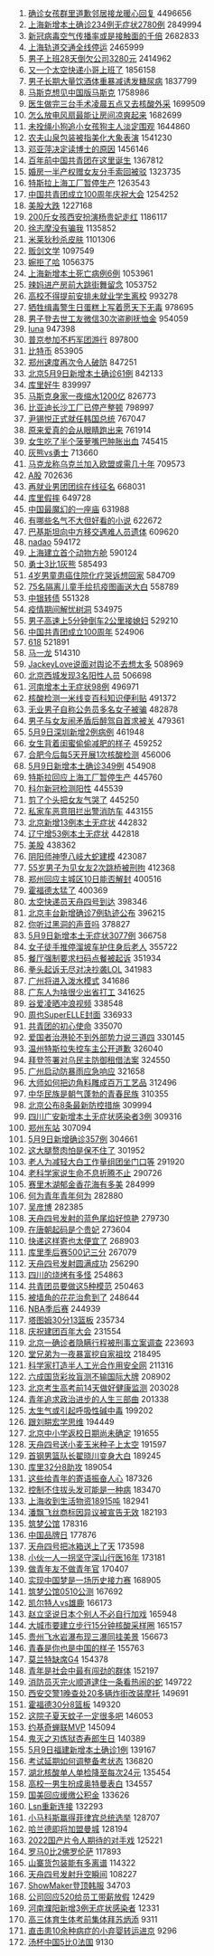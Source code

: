 1. [确诊女孩群里道歉邻居接龙暖心回复](https://s.weibo.com//weibo?q=%23%E7%A1%AE%E8%AF%8A%E5%A5%B3%E5%AD%A9%E7%BE%A4%E9%87%8C%E9%81%93%E6%AD%89%E9%82%BB%E5%B1%85%E6%8E%A5%E9%BE%99%E6%9A%96%E5%BF%83%E5%9B%9E%E5%A4%8D%23&Refer=top) 4496656
2. [上海新增本土确诊234例无症状2780例](https://s.weibo.com//weibo?q=%23%E4%B8%8A%E6%B5%B7%E6%96%B0%E5%A2%9E%E6%9C%AC%E5%9C%9F%E7%A1%AE%E8%AF%8A234%E4%BE%8B%E6%97%A0%E7%97%87%E7%8A%B62780%E4%BE%8B%23&Refer=top) 2849994
3. [新冠病毒空气传播率或是接触面的千倍](https://s.weibo.com//weibo?q=%23%E6%96%B0%E5%86%A0%E7%97%85%E6%AF%92%E7%A9%BA%E6%B0%94%E4%BC%A0%E6%92%AD%E7%8E%87%E6%88%96%E6%98%AF%E6%8E%A5%E8%A7%A6%E9%9D%A2%E7%9A%84%E5%8D%83%E5%80%8D%23&Refer=top) 2682833
4. [上海轨道交通全线停运](https://s.weibo.com//weibo?q=%23%E4%B8%8A%E6%B5%B7%E8%BD%A8%E9%81%93%E4%BA%A4%E9%80%9A%E5%85%A8%E7%BA%BF%E5%81%9C%E8%BF%90%23&Refer=top) 2465999
5. [男子上班28天倒欠公司3280元](https://s.weibo.com//weibo?q=%23%E7%94%B7%E5%AD%90%E4%B8%8A%E7%8F%AD28%E5%A4%A9%E5%80%92%E6%AC%A0%E5%85%AC%E5%8F%B83280%E5%85%83%23&Refer=top) 2414962
6. [又一个太空快递小哥上班了](https://s.weibo.com//weibo?q=%23%E5%8F%88%E4%B8%80%E4%B8%AA%E5%A4%AA%E7%A9%BA%E5%BF%AB%E9%80%92%E5%B0%8F%E5%93%A5%E4%B8%8A%E7%8F%AD%E4%BA%86%23&Refer=top) 1856158
7. [男子长期大量饮酒体重暴减诱发糖尿病](https://s.weibo.com//weibo?q=%23%E7%94%B7%E5%AD%90%E9%95%BF%E6%9C%9F%E5%A4%A7%E9%87%8F%E9%A5%AE%E9%85%92%E4%BD%93%E9%87%8D%E6%9A%B4%E5%87%8F%E8%AF%B1%E5%8F%91%E7%B3%96%E5%B0%BF%E7%97%85%23&Refer=top) 1837799
8. [马斯克想见中国版马斯克](https://s.weibo.com//weibo?q=%23%E9%A9%AC%E6%96%AF%E5%85%8B%E6%83%B3%E8%A7%81%E4%B8%AD%E5%9B%BD%E7%89%88%E9%A9%AC%E6%96%AF%E5%85%8B%23&Refer=top) 1758986
9. [医生做完三台手术凌晨五点又去核酸外采](https://s.weibo.com//weibo?q=%23%E5%8C%BB%E7%94%9F%E5%81%9A%E5%AE%8C%E4%B8%89%E5%8F%B0%E6%89%8B%E6%9C%AF%E5%87%8C%E6%99%A8%E4%BA%94%E7%82%B9%E5%8F%88%E5%8E%BB%E6%A0%B8%E9%85%B8%E5%A4%96%E9%87%87%23&Refer=top) 1699509
10. [怎么放电风扇最能让房间凉爽起来](https://s.weibo.com//weibo?q=%23%E6%80%8E%E4%B9%88%E6%94%BE%E7%94%B5%E9%A3%8E%E6%89%87%E6%9C%80%E8%83%BD%E8%AE%A9%E6%88%BF%E9%97%B4%E5%87%89%E7%88%BD%E8%B5%B7%E6%9D%A5%23&Refer=top) 1682699
11. [未拴绳小狗追小女孩狗主人淡定围观](https://s.weibo.com//weibo?q=%23%E6%9C%AA%E6%8B%B4%E7%BB%B3%E5%B0%8F%E7%8B%97%E8%BF%BD%E5%B0%8F%E5%A5%B3%E5%AD%A9%E7%8B%97%E4%B8%BB%E4%BA%BA%E6%B7%A1%E5%AE%9A%E5%9B%B4%E8%A7%82%23&Refer=top) 1644860
12. [农夫山泉包装被指美化大象表演](https://s.weibo.com//weibo?q=%23%E5%86%9C%E5%A4%AB%E5%B1%B1%E6%B3%89%E5%8C%85%E8%A3%85%E8%A2%AB%E6%8C%87%E7%BE%8E%E5%8C%96%E5%A4%A7%E8%B1%A1%E8%A1%A8%E6%BC%94%23&Refer=top) 1541230
13. [邓亚萍决定读博士的原因](https://s.weibo.com//weibo?q=%23%E9%82%93%E4%BA%9A%E8%90%8D%E5%86%B3%E5%AE%9A%E8%AF%BB%E5%8D%9A%E5%A3%AB%E7%9A%84%E5%8E%9F%E5%9B%A0%23&Refer=top) 1456146
14. [百年前中国共青团在这里诞生](https://s.weibo.com//weibo?q=%23%E7%99%BE%E5%B9%B4%E5%89%8D%E4%B8%AD%E5%9B%BD%E5%85%B1%E9%9D%92%E5%9B%A2%E5%9C%A8%E8%BF%99%E9%87%8C%E8%AF%9E%E7%94%9F%23&Refer=top) 1367812
15. [婚房一半产权赠女友分手索回被驳](https://s.weibo.com//weibo?q=%23%E5%A9%9A%E6%88%BF%E4%B8%80%E5%8D%8A%E4%BA%A7%E6%9D%83%E8%B5%A0%E5%A5%B3%E5%8F%8B%E5%88%86%E6%89%8B%E7%B4%A2%E5%9B%9E%E8%A2%AB%E9%A9%B3%23&Refer=top) 1323735
16. [特斯拉上海工厂暂停生产](https://s.weibo.com//weibo?q=%23%E7%89%B9%E6%96%AF%E6%8B%89%E4%B8%8A%E6%B5%B7%E5%B7%A5%E5%8E%82%E6%9A%82%E5%81%9C%E7%94%9F%E4%BA%A7%23&Refer=top) 1263543
17. [中国共青团成立100周年庆祝大会](https://s.weibo.com//weibo?q=%23%E4%B8%AD%E5%9B%BD%E5%85%B1%E9%9D%92%E5%9B%A2%E6%88%90%E7%AB%8B100%E5%91%A8%E5%B9%B4%E5%BA%86%E7%A5%9D%E5%A4%A7%E4%BC%9A%23&Refer=top) 1254252
18. [美股大跌](https://s.weibo.com//weibo?q=%23%E7%BE%8E%E8%82%A1%E5%A4%A7%E8%B7%8C%23&Refer=top) 1227168
19. [200斤女孩西安扮演杨贵妃走红](https://s.weibo.com//weibo?q=%23200%E6%96%A4%E5%A5%B3%E5%AD%A9%E8%A5%BF%E5%AE%89%E6%89%AE%E6%BC%94%E6%9D%A8%E8%B4%B5%E5%A6%83%E8%B5%B0%E7%BA%A2%23&Refer=top) 1186117
20. [徐志摩没有骗我](https://s.weibo.com//weibo?q=%23%E5%BE%90%E5%BF%97%E6%91%A9%E6%B2%A1%E6%9C%89%E9%AA%97%E6%88%91%23&Refer=top) 1135852
21. [米莱狄秒杀皮肤](https://s.weibo.com//weibo?q=%E7%B1%B3%E8%8E%B1%E7%8B%84%E7%A7%92%E6%9D%80%E7%9A%AE%E8%82%A4&Refer=top) 1101306
22. [贩剑文学](https://s.weibo.com//weibo?q=%23%E8%B4%A9%E5%89%91%E6%96%87%E5%AD%A6%23&Refer=top) 1097549
23. [婉拒了哈](https://s.weibo.com//weibo?q=%23%E5%A9%89%E6%8B%92%E4%BA%86%E5%93%88%23&Refer=top) 1056375
24. [上海新增本土死亡病例6例](https://s.weibo.com//weibo?q=%23%E4%B8%8A%E6%B5%B7%E6%96%B0%E5%A2%9E%E6%9C%AC%E5%9C%9F%E6%AD%BB%E4%BA%A1%E7%97%85%E4%BE%8B6%E4%BE%8B%23&Refer=top) 1053961
25. [辣妈进产房前大跳街舞留念](https://s.weibo.com//weibo?q=%23%E8%BE%A3%E5%A6%88%E8%BF%9B%E4%BA%A7%E6%88%BF%E5%89%8D%E5%A4%A7%E8%B7%B3%E8%A1%97%E8%88%9E%E7%95%99%E5%BF%B5%23&Refer=top) 1053752
26. [高校不得提前安排未就业学生离校](https://s.weibo.com//weibo?q=%23%E9%AB%98%E6%A0%A1%E4%B8%8D%E5%BE%97%E6%8F%90%E5%89%8D%E5%AE%89%E6%8E%92%E6%9C%AA%E5%B0%B1%E4%B8%9A%E5%AD%A6%E7%94%9F%E7%A6%BB%E6%A0%A1%23&Refer=top) 993278
27. [牺牲缉毒警生日蛋糕上写着愿天下无毒](https://s.weibo.com//weibo?q=%23%E7%89%BA%E7%89%B2%E7%BC%89%E6%AF%92%E8%AD%A6%E7%94%9F%E6%97%A5%E8%9B%8B%E7%B3%95%E4%B8%8A%E5%86%99%E7%9D%80%E6%84%BF%E5%A4%A9%E4%B8%8B%E6%97%A0%E6%AF%92%23&Refer=top) 978695
28. [男子登去世工友微信30次盗刷抚恤金](https://s.weibo.com//weibo?q=%23%E7%94%B7%E5%AD%90%E7%99%BB%E5%8E%BB%E4%B8%96%E5%B7%A5%E5%8F%8B%E5%BE%AE%E4%BF%A130%E6%AC%A1%E7%9B%97%E5%88%B7%E6%8A%9A%E6%81%A4%E9%87%91%23&Refer=top) 954059
29. [luna](https://s.weibo.com//weibo?q=luna&Refer=top) 947398
30. [普京参加不朽军团游行](https://s.weibo.com//weibo?q=%23%E6%99%AE%E4%BA%AC%E5%8F%82%E5%8A%A0%E4%B8%8D%E6%9C%BD%E5%86%9B%E5%9B%A2%E6%B8%B8%E8%A1%8C%23&Refer=top) 897800
31. [比特币](https://s.weibo.com//weibo?q=%E6%AF%94%E7%89%B9%E5%B8%81&Refer=top) 853905
32. [郑州速度再次令人破防](https://s.weibo.com//weibo?q=%23%E9%83%91%E5%B7%9E%E9%80%9F%E5%BA%A6%E5%86%8D%E6%AC%A1%E4%BB%A4%E4%BA%BA%E7%A0%B4%E9%98%B2%23&Refer=top) 847251
33. [北京5月9日新增本土确诊61例](https://s.weibo.com//weibo?q=%23%E5%8C%97%E4%BA%AC5%E6%9C%889%E6%97%A5%E6%96%B0%E5%A2%9E%E6%9C%AC%E5%9C%9F%E7%A1%AE%E8%AF%8A61%E4%BE%8B%23&Refer=top) 842133
34. [库里好牛](https://s.weibo.com//weibo?q=%23%E5%BA%93%E9%87%8C%E5%A5%BD%E7%89%9B%23&Refer=top) 839997
35. [马斯克身家一夜缩水1200亿](https://s.weibo.com//weibo?q=%23%E9%A9%AC%E6%96%AF%E5%85%8B%E8%BA%AB%E5%AE%B6%E4%B8%80%E5%A4%9C%E7%BC%A9%E6%B0%B41200%E4%BA%BF%23&Refer=top) 826773
36. [比亚迪长沙工厂已停产整顿](https://s.weibo.com//weibo?q=%23%E6%AF%94%E4%BA%9A%E8%BF%AA%E9%95%BF%E6%B2%99%E5%B7%A5%E5%8E%82%E5%B7%B2%E5%81%9C%E4%BA%A7%E6%95%B4%E9%A1%BF%23&Refer=top) 798997
37. [尹锡悦正式就任韩国总统](https://s.weibo.com//weibo?q=%23%E5%B0%B9%E9%94%A1%E6%82%A6%E6%AD%A3%E5%BC%8F%E5%B0%B1%E4%BB%BB%E9%9F%A9%E5%9B%BD%E6%80%BB%E7%BB%9F%23&Refer=top) 767047
38. [原来爱真的会从眼睛跑出来](https://s.weibo.com//weibo?q=%23%E5%8E%9F%E6%9D%A5%E7%88%B1%E7%9C%9F%E7%9A%84%E4%BC%9A%E4%BB%8E%E7%9C%BC%E7%9D%9B%E8%B7%91%E5%87%BA%E6%9D%A5%23&Refer=top) 761914
39. [女生吃了半个菠萝嘴巴肿胀出血](https://s.weibo.com//weibo?q=%23%E5%A5%B3%E7%94%9F%E5%90%83%E4%BA%86%E5%8D%8A%E4%B8%AA%E8%8F%A0%E8%90%9D%E5%98%B4%E5%B7%B4%E8%82%BF%E8%83%80%E5%87%BA%E8%A1%80%23&Refer=top) 745415
40. [灰熊vs勇士](https://s.weibo.com//weibo?q=%23%E7%81%B0%E7%86%8Avs%E5%8B%87%E5%A3%AB%23&Refer=top) 713660
41. [马克龙称乌克兰加入欧盟或需几十年](https://s.weibo.com//weibo?q=%23%E9%A9%AC%E5%85%8B%E9%BE%99%E7%A7%B0%E4%B9%8C%E5%85%8B%E5%85%B0%E5%8A%A0%E5%85%A5%E6%AC%A7%E7%9B%9F%E6%88%96%E9%9C%80%E5%87%A0%E5%8D%81%E5%B9%B4%23&Refer=top) 709573
42. [A股](https://s.weibo.com//weibo?q=%23A%E8%82%A1%23&Refer=top) 702636
43. [再就业男团团综在线征名](https://s.weibo.com//weibo?q=%23%E5%86%8D%E5%B0%B1%E4%B8%9A%E7%94%B7%E5%9B%A2%E5%9B%A2%E7%BB%BC%E5%9C%A8%E7%BA%BF%E5%BE%81%E5%90%8D%23&Refer=top) 668031
44. [库里假摔](https://s.weibo.com//weibo?q=%E5%BA%93%E9%87%8C%E5%81%87%E6%91%94&Refer=top) 649728
45. [中国最魔幻的一座庙](https://s.weibo.com//weibo?q=%23%E4%B8%AD%E5%9B%BD%E6%9C%80%E9%AD%94%E5%B9%BB%E7%9A%84%E4%B8%80%E5%BA%A7%E5%BA%99%23&Refer=top) 631988
46. [有哪些名气不大但好看的小说](https://s.weibo.com//weibo?q=%23%E6%9C%89%E5%93%AA%E4%BA%9B%E5%90%8D%E6%B0%94%E4%B8%8D%E5%A4%A7%E4%BD%86%E5%A5%BD%E7%9C%8B%E7%9A%84%E5%B0%8F%E8%AF%B4%23&Refer=top) 622672
47. [巴基斯坦向中方移交遇难人员遗体](https://s.weibo.com//weibo?q=%23%E5%B7%B4%E5%9F%BA%E6%96%AF%E5%9D%A6%E5%90%91%E4%B8%AD%E6%96%B9%E7%A7%BB%E4%BA%A4%E9%81%87%E9%9A%BE%E4%BA%BA%E5%91%98%E9%81%97%E4%BD%93%23&Refer=top) 609620
48. [nadao](https://s.weibo.com//weibo?q=%23nadao%23&Refer=top) 594172
49. [上海建立首个动物方舱](https://s.weibo.com//weibo?q=%23%E4%B8%8A%E6%B5%B7%E5%BB%BA%E7%AB%8B%E9%A6%96%E4%B8%AA%E5%8A%A8%E7%89%A9%E6%96%B9%E8%88%B1%23&Refer=top) 590124
50. [勇士3比1灰熊](https://s.weibo.com//weibo?q=%23%E5%8B%87%E5%A3%AB3%E6%AF%941%E7%81%B0%E7%86%8A%23&Refer=top) 585493
51. [4岁男童患癌住院化疗哭诉想回家](https://s.weibo.com//weibo?q=4%E5%B2%81%E7%94%B7%E7%AB%A5%E6%82%A3%E7%99%8C%E4%BD%8F%E9%99%A2%E5%8C%96%E7%96%97%E5%93%AD%E8%AF%89%E6%83%B3%E5%9B%9E%E5%AE%B6&Refer=top) 584709
52. [75名隔离儿童手绘抗疫图画送大白](https://s.weibo.com//weibo?q=%2375%E5%90%8D%E9%9A%94%E7%A6%BB%E5%84%BF%E7%AB%A5%E6%89%8B%E7%BB%98%E6%8A%97%E7%96%AB%E5%9B%BE%E7%94%BB%E9%80%81%E5%A4%A7%E7%99%BD%23&Refer=top) 558789
53. [中银转债](https://s.weibo.com//weibo?q=%E4%B8%AD%E9%93%B6%E8%BD%AC%E5%80%BA&Refer=top) 551328
54. [疫情期间解忧树洞](https://s.weibo.com//weibo?q=%23%E7%96%AB%E6%83%85%E6%9C%9F%E9%97%B4%E8%A7%A3%E5%BF%A7%E6%A0%91%E6%B4%9E%23&Refer=top) 534975
55. [男子高速上5分钟倒车2公里接媳妇](https://s.weibo.com//weibo?q=%23%E7%94%B7%E5%AD%90%E9%AB%98%E9%80%9F%E4%B8%8A5%E5%88%86%E9%92%9F%E5%80%92%E8%BD%A62%E5%85%AC%E9%87%8C%E6%8E%A5%E5%AA%B3%E5%A6%87%23&Refer=top) 529210
56. [中国共青团成立100周年](https://s.weibo.com//weibo?q=%23%E4%B8%AD%E5%9B%BD%E5%85%B1%E9%9D%92%E5%9B%A2%E6%88%90%E7%AB%8B100%E5%91%A8%E5%B9%B4%23&Refer=top) 524906
57. [618](https://s.weibo.com//weibo?q=618&Refer=top) 521891
58. [马一龙](https://s.weibo.com//weibo?q=%E9%A9%AC%E4%B8%80%E9%BE%99&Refer=top) 514310
59. [JackeyLove说面对舆论不去想太多](https://s.weibo.com//weibo?q=%23JackeyLove%E8%AF%B4%E9%9D%A2%E5%AF%B9%E8%88%86%E8%AE%BA%E4%B8%8D%E5%8E%BB%E6%83%B3%E5%A4%AA%E5%A4%9A%23&Refer=top) 508969
60. [北京西城发现3名阳性人员](https://s.weibo.com//weibo?q=%23%E5%8C%97%E4%BA%AC%E8%A5%BF%E5%9F%8E%E5%8F%91%E7%8E%B03%E5%90%8D%E9%98%B3%E6%80%A7%E4%BA%BA%E5%91%98%23&Refer=top) 506698
61. [河南增本土无症状98例](https://s.weibo.com//weibo?q=%23%E6%B2%B3%E5%8D%97%E5%A2%9E%E6%9C%AC%E5%9C%9F%E6%97%A0%E7%97%87%E7%8A%B698%E4%BE%8B%23&Refer=top) 496971
62. [核酸检测一米线变百科知识便利贴](https://s.weibo.com//weibo?q=%23%E6%A0%B8%E9%85%B8%E6%A3%80%E6%B5%8B%E4%B8%80%E7%B1%B3%E7%BA%BF%E5%8F%98%E7%99%BE%E7%A7%91%E7%9F%A5%E8%AF%86%E4%BE%BF%E5%88%A9%E8%B4%B4%23&Refer=top) 491372
63. [无业男子自称公务员多名女子被骗](https://s.weibo.com//weibo?q=%23%E6%97%A0%E4%B8%9A%E7%94%B7%E5%AD%90%E8%87%AA%E7%A7%B0%E5%85%AC%E5%8A%A1%E5%91%98%E5%A4%9A%E5%90%8D%E5%A5%B3%E5%AD%90%E8%A2%AB%E9%AA%97%23&Refer=top) 482878
64. [男子与女友闹矛盾后醉驾自首求被关](https://s.weibo.com//weibo?q=%23%E7%94%B7%E5%AD%90%E4%B8%8E%E5%A5%B3%E5%8F%8B%E9%97%B9%E7%9F%9B%E7%9B%BE%E5%90%8E%E9%86%89%E9%A9%BE%E8%87%AA%E9%A6%96%E6%B1%82%E8%A2%AB%E5%85%B3%23&Refer=top) 479361
65. [5月9日深圳新增2例病例](https://s.weibo.com//weibo?q=5%E6%9C%889%E6%97%A5%E6%B7%B1%E5%9C%B3%E6%96%B0%E5%A2%9E2%E4%BE%8B%E7%97%85%E4%BE%8B&Refer=top) 461948
66. [女生背着闺蜜偷偷减肥的样子](https://s.weibo.com//weibo?q=%23%E5%A5%B3%E7%94%9F%E8%83%8C%E7%9D%80%E9%97%BA%E8%9C%9C%E5%81%B7%E5%81%B7%E5%87%8F%E8%82%A5%E7%9A%84%E6%A0%B7%E5%AD%90%23&Refer=top) 459252
67. [合肥今后每5天开展1次核酸检测](https://s.weibo.com//weibo?q=%23%E5%90%88%E8%82%A5%E4%BB%8A%E5%90%8E%E6%AF%8F5%E5%A4%A9%E5%BC%80%E5%B1%951%E6%AC%A1%E6%A0%B8%E9%85%B8%E6%A3%80%E6%B5%8B%23&Refer=top) 456006
68. [5月9日新增本土确诊349例](https://s.weibo.com//weibo?q=%235%E6%9C%889%E6%97%A5%E6%96%B0%E5%A2%9E%E6%9C%AC%E5%9C%9F%E7%A1%AE%E8%AF%8A349%E4%BE%8B%23&Refer=top) 454908
69. [特斯拉回应上海工厂暂停生产](https://s.weibo.com//weibo?q=%23%E7%89%B9%E6%96%AF%E6%8B%89%E5%9B%9E%E5%BA%94%E4%B8%8A%E6%B5%B7%E5%B7%A5%E5%8E%82%E6%9A%82%E5%81%9C%E7%94%9F%E4%BA%A7%23&Refer=top) 445760
70. [科尔新冠检测阳性](https://s.weibo.com//weibo?q=%23%E7%A7%91%E5%B0%94%E6%96%B0%E5%86%A0%E6%A3%80%E6%B5%8B%E9%98%B3%E6%80%A7%23&Refer=top) 445539
71. [剪了个头把女友气哭了](https://s.weibo.com//weibo?q=%23%E5%89%AA%E4%BA%86%E4%B8%AA%E5%A4%B4%E6%8A%8A%E5%A5%B3%E5%8F%8B%E6%B0%94%E5%93%AD%E4%BA%86%23&Refer=top) 445250
72. [私家车恶意阻拦出警消防车](https://s.weibo.com//weibo?q=%23%E7%A7%81%E5%AE%B6%E8%BD%A6%E6%81%B6%E6%84%8F%E9%98%BB%E6%8B%A6%E5%87%BA%E8%AD%A6%E6%B6%88%E9%98%B2%E8%BD%A6%23&Refer=top) 443155
73. [北京新增13例本土无症状](https://s.weibo.com//weibo?q=%23%E5%8C%97%E4%BA%AC%E6%96%B0%E5%A2%9E13%E4%BE%8B%E6%9C%AC%E5%9C%9F%E6%97%A0%E7%97%87%E7%8A%B6%23&Refer=top) 442832
74. [辽宁增53例本土无症状](https://s.weibo.com//weibo?q=%23%E8%BE%BD%E5%AE%81%E5%A2%9E53%E4%BE%8B%E6%9C%AC%E5%9C%9F%E6%97%A0%E7%97%87%E7%8A%B6%23&Refer=top) 442818
75. [美股](https://s.weibo.com//weibo?q=%E7%BE%8E%E8%82%A1&Refer=top) 438362
76. [阴阳师神堕八岐大蛇建模](https://s.weibo.com//weibo?q=%23%E9%98%B4%E9%98%B3%E5%B8%88%E7%A5%9E%E5%A0%95%E5%85%AB%E5%B2%90%E5%A4%A7%E8%9B%87%E5%BB%BA%E6%A8%A1%23&Refer=top) 423087
77. [55岁男子为见女友2次跳桥被刑拘](https://s.weibo.com//weibo?q=%2355%E5%B2%81%E7%94%B7%E5%AD%90%E4%B8%BA%E8%A7%81%E5%A5%B3%E5%8F%8B2%E6%AC%A1%E8%B7%B3%E6%A1%A5%E8%A2%AB%E5%88%91%E6%8B%98%23&Refer=top) 412368
78. [郑州回应主城区10日能否解封](https://s.weibo.com//weibo?q=%23%E9%83%91%E5%B7%9E%E5%9B%9E%E5%BA%94%E4%B8%BB%E5%9F%8E%E5%8C%BA10%E6%97%A5%E8%83%BD%E5%90%A6%E8%A7%A3%E5%B0%81%23&Refer=top) 400516
79. [霍福德太猛了](https://s.weibo.com//weibo?q=%23%E9%9C%8D%E7%A6%8F%E5%BE%B7%E5%A4%AA%E7%8C%9B%E4%BA%86%23&Refer=top) 400369
80. [太空快递员天舟四号到达](https://s.weibo.com//weibo?q=%23%E5%A4%AA%E7%A9%BA%E5%BF%AB%E9%80%92%E5%91%98%E5%A4%A9%E8%88%9F%E5%9B%9B%E5%8F%B7%E5%88%B0%E8%BE%BE%23&Refer=top) 398346
81. [北京丰台新增确诊7例轨迹公布](https://s.weibo.com//weibo?q=%23%E5%8C%97%E4%BA%AC%E4%B8%B0%E5%8F%B0%E6%96%B0%E5%A2%9E%E7%A1%AE%E8%AF%8A7%E4%BE%8B%E8%BD%A8%E8%BF%B9%E5%85%AC%E5%B8%83%23&Refer=top) 396215
82. [你听过黑洞的声音吗](https://s.weibo.com//weibo?q=%23%E4%BD%A0%E5%90%AC%E8%BF%87%E9%BB%91%E6%B4%9E%E7%9A%84%E5%A3%B0%E9%9F%B3%E5%90%97%23&Refer=top) 378827
83. [5月9日新增本土无症状3077例](https://s.weibo.com//weibo?q=%235%E6%9C%889%E6%97%A5%E6%96%B0%E5%A2%9E%E6%9C%AC%E5%9C%9F%E6%97%A0%E7%97%87%E7%8A%B63077%E4%BE%8B%23&Refer=top) 366758
84. [女子徒手推停溜坡车护住身后老人](https://s.weibo.com//weibo?q=%23%E5%A5%B3%E5%AD%90%E5%BE%92%E6%89%8B%E6%8E%A8%E5%81%9C%E6%BA%9C%E5%9D%A1%E8%BD%A6%E6%8A%A4%E4%BD%8F%E8%BA%AB%E5%90%8E%E8%80%81%E4%BA%BA%23&Refer=top) 355722
85. [餐厅强制要求扫码点餐被起诉](https://s.weibo.com//weibo?q=%23%E9%A4%90%E5%8E%85%E5%BC%BA%E5%88%B6%E8%A6%81%E6%B1%82%E6%89%AB%E7%A0%81%E7%82%B9%E9%A4%90%E8%A2%AB%E8%B5%B7%E8%AF%89%23&Refer=top) 351934
86. [拳头起诉无尽对决抄袭LOL](https://s.weibo.com//weibo?q=%23%E6%8B%B3%E5%A4%B4%E8%B5%B7%E8%AF%89%E6%97%A0%E5%B0%BD%E5%AF%B9%E5%86%B3%E6%8A%84%E8%A2%ADLOL%23&Refer=top) 341983
87. [广州将进入泼水模式](https://s.weibo.com//weibo?q=%23%E5%B9%BF%E5%B7%9E%E5%B0%86%E8%BF%9B%E5%85%A5%E6%B3%BC%E6%B0%B4%E6%A8%A1%E5%BC%8F%23&Refer=top) 341686
88. [广东人为啥很少出省打工](https://s.weibo.com//weibo?q=%23%E5%B9%BF%E4%B8%9C%E4%BA%BA%E4%B8%BA%E5%95%A5%E5%BE%88%E5%B0%91%E5%87%BA%E7%9C%81%E6%89%93%E5%B7%A5%23&Refer=top) 341625
89. [谷爱凌晒冲浪视频](https://s.weibo.com//weibo?q=%23%E8%B0%B7%E7%88%B1%E5%87%8C%E6%99%92%E5%86%B2%E6%B5%AA%E8%A7%86%E9%A2%91%23&Refer=top) 338548
90. [周也SuperELLE封面](https://s.weibo.com//weibo?q=%23%E5%91%A8%E4%B9%9FSuperELLE%E5%B0%81%E9%9D%A2%23&Refer=top) 336933
91. [共青团的初心使命](https://s.weibo.com//weibo?q=%23%E5%85%B1%E9%9D%92%E5%9B%A2%E7%9A%84%E5%88%9D%E5%BF%83%E4%BD%BF%E5%91%BD%23&Refer=top) 335070
92. [爱国者治港轮不到外部势力说三道四](https://s.weibo.com//weibo?q=%23%E7%88%B1%E5%9B%BD%E8%80%85%E6%B2%BB%E6%B8%AF%E8%BD%AE%E4%B8%8D%E5%88%B0%E5%A4%96%E9%83%A8%E5%8A%BF%E5%8A%9B%E8%AF%B4%E4%B8%89%E9%81%93%E5%9B%9B%23&Refer=top) 330145
93. [温州特斯拉失控车主公开道歉](https://s.weibo.com//weibo?q=%23%E6%B8%A9%E5%B7%9E%E7%89%B9%E6%96%AF%E6%8B%89%E5%A4%B1%E6%8E%A7%E8%BD%A6%E4%B8%BB%E5%85%AC%E5%BC%80%E9%81%93%E6%AD%89%23&Refer=top) 326040
94. [拜登签署对乌民主防御租借法案](https://s.weibo.com//weibo?q=%23%E6%8B%9C%E7%99%BB%E7%AD%BE%E7%BD%B2%E5%AF%B9%E4%B9%8C%E6%B0%91%E4%B8%BB%E9%98%B2%E5%BE%A1%E7%A7%9F%E5%80%9F%E6%B3%95%E6%A1%88%23&Refer=top) 324550
95. [广州启动防暴雨应急响应](https://s.weibo.com//weibo?q=%23%E5%B9%BF%E5%B7%9E%E5%90%AF%E5%8A%A8%E9%98%B2%E6%9A%B4%E9%9B%A8%E5%BA%94%E6%80%A5%E5%93%8D%E5%BA%94%23&Refer=top) 321658
96. [大师如何把边角料雕成百万工艺品](https://s.weibo.com//weibo?q=%23%E5%A4%A7%E5%B8%88%E5%A6%82%E4%BD%95%E6%8A%8A%E8%BE%B9%E8%A7%92%E6%96%99%E9%9B%95%E6%88%90%E7%99%BE%E4%B8%87%E5%B7%A5%E8%89%BA%E5%93%81%23&Refer=top) 312496
97. [中华民族是朝气蓬勃的青春民族](https://s.weibo.com//weibo?q=%23%E4%B8%AD%E5%8D%8E%E6%B0%91%E6%97%8F%E6%98%AF%E6%9C%9D%E6%B0%94%E8%93%AC%E5%8B%83%E7%9A%84%E9%9D%92%E6%98%A5%E6%B0%91%E6%97%8F%23&Refer=top) 310355
98. [北京公布8条最新防控措施](https://s.weibo.com//weibo?q=%23%E5%8C%97%E4%BA%AC%E5%85%AC%E5%B8%838%E6%9D%A1%E6%9C%80%E6%96%B0%E9%98%B2%E6%8E%A7%E6%8E%AA%E6%96%BD%23&Refer=top) 309994
99. [四川广安新增本土无症状感染者3例](https://s.weibo.com//weibo?q=%23%E5%9B%9B%E5%B7%9D%E5%B9%BF%E5%AE%89%E6%96%B0%E5%A2%9E%E6%9C%AC%E5%9C%9F%E6%97%A0%E7%97%87%E7%8A%B6%E6%84%9F%E6%9F%93%E8%80%853%E4%BE%8B%23&Refer=top) 309316
100. [郑州东站](https://s.weibo.com//weibo?q=%23%E9%83%91%E5%B7%9E%E4%B8%9C%E7%AB%99%23&Refer=top) 307094
101. [5月9日新增确诊357例](https://s.weibo.com//weibo?q=%235%E6%9C%889%E6%97%A5%E6%96%B0%E5%A2%9E%E7%A1%AE%E8%AF%8A357%E4%BE%8B%23&Refer=top) 304661
102. [这大腿赘肉怕是保不住了](https://s.weibo.com//weibo?q=%23%E8%BF%99%E5%A4%A7%E8%85%BF%E8%B5%98%E8%82%89%E6%80%95%E6%98%AF%E4%BF%9D%E4%B8%8D%E4%BD%8F%E4%BA%86%23&Refer=top) 301952
103. [老人为减轻大白工作量组团坐门口等](https://s.weibo.com//weibo?q=%23%E8%80%81%E4%BA%BA%E4%B8%BA%E5%87%8F%E8%BD%BB%E5%A4%A7%E7%99%BD%E5%B7%A5%E4%BD%9C%E9%87%8F%E7%BB%84%E5%9B%A2%E5%9D%90%E9%97%A8%E5%8F%A3%E7%AD%89%23&Refer=top) 291920
104. [老科学家说生命不息折腾不止](https://s.weibo.com//weibo?q=%23%E8%80%81%E7%A7%91%E5%AD%A6%E5%AE%B6%E8%AF%B4%E7%94%9F%E5%91%BD%E4%B8%8D%E6%81%AF%E6%8A%98%E8%85%BE%E4%B8%8D%E6%AD%A2%23&Refer=top) 290726
105. [赛里木湖郁金香花海有多美](https://s.weibo.com//weibo?q=%23%E8%B5%9B%E9%87%8C%E6%9C%A8%E6%B9%96%E9%83%81%E9%87%91%E9%A6%99%E8%8A%B1%E6%B5%B7%E6%9C%89%E5%A4%9A%E7%BE%8E%23&Refer=top) 284999
106. [何为青年青年何为](https://s.weibo.com//weibo?q=%23%E4%BD%95%E4%B8%BA%E9%9D%92%E5%B9%B4%E9%9D%92%E5%B9%B4%E4%BD%95%E4%B8%BA%23&Refer=top) 282880
107. [吴彦博](https://s.weibo.com//weibo?q=%E5%90%B4%E5%BD%A6%E5%8D%9A&Refer=top) 282385
108. [天舟四号发射的蓝色尾焰好惊艳](https://s.weibo.com//weibo?q=%23%E5%A4%A9%E8%88%9F%E5%9B%9B%E5%8F%B7%E5%8F%91%E5%B0%84%E7%9A%84%E8%93%9D%E8%89%B2%E5%B0%BE%E7%84%B0%E5%A5%BD%E6%83%8A%E8%89%B3%23&Refer=top) 279730
109. [在唐朝起码是个贵妃](https://s.weibo.com//weibo?q=%23%E5%9C%A8%E5%94%90%E6%9C%9D%E8%B5%B7%E7%A0%81%E6%98%AF%E4%B8%AA%E8%B4%B5%E5%A6%83%23&Refer=top) 273604
110. [快递这样寄也太便宜了](https://s.weibo.com//weibo?q=%23%E5%BF%AB%E9%80%92%E8%BF%99%E6%A0%B7%E5%AF%84%E4%B9%9F%E5%A4%AA%E4%BE%BF%E5%AE%9C%E4%BA%86%23&Refer=top) 268903
111. [库里季后赛500记三分](https://s.weibo.com//weibo?q=%23%E5%BA%93%E9%87%8C%E5%AD%A3%E5%90%8E%E8%B5%9B500%E8%AE%B0%E4%B8%89%E5%88%86%23&Refer=top) 267079
112. [天舟四号发射圆满成功](https://s.weibo.com//weibo?q=%23%E5%A4%A9%E8%88%9F%E5%9B%9B%E5%8F%B7%E5%8F%91%E5%B0%84%E5%9C%86%E6%BB%A1%E6%88%90%E5%8A%9F%23&Refer=top) 256290
113. [四川的烧烤有多怪](https://s.weibo.com//weibo?q=%23%E5%9B%9B%E5%B7%9D%E7%9A%84%E7%83%A7%E7%83%A4%E6%9C%89%E5%A4%9A%E6%80%AA%23&Refer=top) 254863
114. [共青团员要做这5种模范](https://s.weibo.com//weibo?q=%23%E5%85%B1%E9%9D%92%E5%9B%A2%E5%91%98%E8%A6%81%E5%81%9A%E8%BF%995%E7%A7%8D%E6%A8%A1%E8%8C%83%23&Refer=top) 250463
115. [被墙角的花花治愈到了](https://s.weibo.com//weibo?q=%23%E8%A2%AB%E5%A2%99%E8%A7%92%E7%9A%84%E8%8A%B1%E8%8A%B1%E6%B2%BB%E6%84%88%E5%88%B0%E4%BA%86%23&Refer=top) 248644
116. [NBA季后赛](https://s.weibo.com//weibo?q=%23NBA%E5%AD%A3%E5%90%8E%E8%B5%9B%23&Refer=top) 244939
117. [塔图姆30分13篮板](https://s.weibo.com//weibo?q=%23%E5%A1%94%E5%9B%BE%E5%A7%8630%E5%88%8613%E7%AF%AE%E6%9D%BF%23&Refer=top) 235734
118. [庆祝建团百年大会](https://s.weibo.com//weibo?q=%23%E5%BA%86%E7%A5%9D%E5%BB%BA%E5%9B%A2%E7%99%BE%E5%B9%B4%E5%A4%A7%E4%BC%9A%23&Refer=top) 231554
119. [北京一确诊者隐瞒行程被刑事立案调查](https://s.weibo.com//weibo?q=%23%E5%8C%97%E4%BA%AC%E4%B8%80%E7%A1%AE%E8%AF%8A%E8%80%85%E9%9A%90%E7%9E%92%E8%A1%8C%E7%A8%8B%E8%A2%AB%E5%88%91%E4%BA%8B%E7%AB%8B%E6%A1%88%E8%B0%83%E6%9F%A5%23&Refer=top) 223693
120. [堂兄弟为一夜暴富挖自家祖坟](https://s.weibo.com//weibo?q=%23%E5%A0%82%E5%85%84%E5%BC%9F%E4%B8%BA%E4%B8%80%E5%A4%9C%E6%9A%B4%E5%AF%8C%E6%8C%96%E8%87%AA%E5%AE%B6%E7%A5%96%E5%9D%9F%23&Refer=top) 218495
121. [科学家打造半人工光合作用安全网](https://s.weibo.com//weibo?q=%23%E7%A7%91%E5%AD%A6%E5%AE%B6%E6%89%93%E9%80%A0%E5%8D%8A%E4%BA%BA%E5%B7%A5%E5%85%89%E5%90%88%E4%BD%9C%E7%94%A8%E5%AE%89%E5%85%A8%E7%BD%91%23&Refer=top) 211316
122. [六成国货彩妆盲测不输国际大牌](https://s.weibo.com//weibo?q=%23%E5%85%AD%E6%88%90%E5%9B%BD%E8%B4%A7%E5%BD%A9%E5%A6%86%E7%9B%B2%E6%B5%8B%E4%B8%8D%E8%BE%93%E5%9B%BD%E9%99%85%E5%A4%A7%E7%89%8C%23&Refer=top) 208902
123. [北京考生高考前14天做好健康监测](https://s.weibo.com//weibo?q=%23%E5%8C%97%E4%BA%AC%E8%80%83%E7%94%9F%E9%AB%98%E8%80%83%E5%89%8D14%E5%A4%A9%E5%81%9A%E5%A5%BD%E5%81%A5%E5%BA%B7%E7%9B%91%E6%B5%8B%23&Refer=top) 203028
124. [青年追求政治进步的人生三部曲](https://s.weibo.com//weibo?q=%23%E9%9D%92%E5%B9%B4%E8%BF%BD%E6%B1%82%E6%94%BF%E6%B2%BB%E8%BF%9B%E6%AD%A5%E7%9A%84%E4%BA%BA%E7%94%9F%E4%B8%89%E9%83%A8%E6%9B%B2%23&Refer=top) 201338
125. [太生气或引起呼吸性碱中毒](https://s.weibo.com//weibo?q=%23%E5%A4%AA%E7%94%9F%E6%B0%94%E6%88%96%E5%BC%95%E8%B5%B7%E5%91%BC%E5%90%B8%E6%80%A7%E7%A2%B1%E4%B8%AD%E6%AF%92%23&Refer=top) 199202
126. [跟刘畊宏学思维](https://s.weibo.com//weibo?q=%23%E8%B7%9F%E5%88%98%E7%95%8A%E5%AE%8F%E5%AD%A6%E6%80%9D%E7%BB%B4%23&Refer=top) 194449
127. [北京中小学返校日期尚未确定](https://s.weibo.com//weibo?q=%23%E5%8C%97%E4%BA%AC%E4%B8%AD%E5%B0%8F%E5%AD%A6%E8%BF%94%E6%A0%A1%E6%97%A5%E6%9C%9F%E5%B0%9A%E6%9C%AA%E7%A1%AE%E5%AE%9A%23&Refer=top) 191655
128. [天舟四号送小麦玉米种子上太空](https://s.weibo.com//weibo?q=%23%E5%A4%A9%E8%88%9F%E5%9B%9B%E5%8F%B7%E9%80%81%E5%B0%8F%E9%BA%A6%E7%8E%89%E7%B1%B3%E7%A7%8D%E5%AD%90%E4%B8%8A%E5%A4%AA%E7%A9%BA%23&Refer=top) 191597
129. [首钢男篮队长翟晓川变身大白](https://s.weibo.com//weibo?q=%23%E9%A6%96%E9%92%A2%E7%94%B7%E7%AF%AE%E9%98%9F%E9%95%BF%E7%BF%9F%E6%99%93%E5%B7%9D%E5%8F%98%E8%BA%AB%E5%A4%A7%E7%99%BD%23&Refer=top) 189245
130. [库里32分8助攻](https://s.weibo.com//weibo?q=%23%E5%BA%93%E9%87%8C32%E5%88%868%E5%8A%A9%E6%94%BB%23&Refer=top) 189054
131. [这些给青年的寄语振奋人心](https://s.weibo.com//weibo?q=%23%E8%BF%99%E4%BA%9B%E7%BB%99%E9%9D%92%E5%B9%B4%E7%9A%84%E5%AF%84%E8%AF%AD%E6%8C%AF%E5%A5%8B%E4%BA%BA%E5%BF%83%23&Refer=top) 187326
132. [控制不住拔头发可能是一种病](https://s.weibo.com//weibo?q=%23%E6%8E%A7%E5%88%B6%E4%B8%8D%E4%BD%8F%E6%8B%94%E5%A4%B4%E5%8F%91%E5%8F%AF%E8%83%BD%E6%98%AF%E4%B8%80%E7%A7%8D%E7%97%85%23&Refer=top) 183470
133. [上海收到生活物资18915吨](https://s.weibo.com//weibo?q=%23%E4%B8%8A%E6%B5%B7%E6%94%B6%E5%88%B0%E7%94%9F%E6%B4%BB%E7%89%A9%E8%B5%8418915%E5%90%A8%23&Refer=top) 182941
134. [潘飘飞丝商标因异议被宣告无效](https://s.weibo.com//weibo?q=%23%E6%BD%98%E9%A3%98%E9%A3%9E%E4%B8%9D%E5%95%86%E6%A0%87%E5%9B%A0%E5%BC%82%E8%AE%AE%E8%A2%AB%E5%AE%A3%E5%91%8A%E6%97%A0%E6%95%88%23&Refer=top) 182193
135. [筑梦公馆](https://s.weibo.com//weibo?q=%23%E7%AD%91%E6%A2%A6%E5%85%AC%E9%A6%86%23&Refer=top) 178316
136. [中国品牌日](https://s.weibo.com//weibo?q=%23%E4%B8%AD%E5%9B%BD%E5%93%81%E7%89%8C%E6%97%A5%23&Refer=top) 177876
137. [天舟四号把冰箱送上了天](https://s.weibo.com//weibo?q=%23%E5%A4%A9%E8%88%9F%E5%9B%9B%E5%8F%B7%E6%8A%8A%E5%86%B0%E7%AE%B1%E9%80%81%E4%B8%8A%E4%BA%86%E5%A4%A9%23&Refer=top) 173598
138. [小伙一人一拐坚守深山行医16年](https://s.weibo.com//weibo?q=%23%E5%B0%8F%E4%BC%99%E4%B8%80%E4%BA%BA%E4%B8%80%E6%8B%90%E5%9D%9A%E5%AE%88%E6%B7%B1%E5%B1%B1%E8%A1%8C%E5%8C%BB16%E5%B9%B4%23&Refer=top) 173181
139. [做青年友不做青年官](https://s.weibo.com//weibo?q=%23%E5%81%9A%E9%9D%92%E5%B9%B4%E5%8F%8B%E4%B8%8D%E5%81%9A%E9%9D%92%E5%B9%B4%E5%AE%98%23&Refer=top) 170407
140. [实现中国梦是一场历史接力赛](https://s.weibo.com//weibo?q=%23%E5%AE%9E%E7%8E%B0%E4%B8%AD%E5%9B%BD%E6%A2%A6%E6%98%AF%E4%B8%80%E5%9C%BA%E5%8E%86%E5%8F%B2%E6%8E%A5%E5%8A%9B%E8%B5%9B%23&Refer=top) 168905
141. [筑梦公馆0510公测](https://s.weibo.com//weibo?q=%23%E7%AD%91%E6%A2%A6%E5%85%AC%E9%A6%860510%E5%85%AC%E6%B5%8B%23&Refer=top) 167692
142. [凯尔特人vs雄鹿](https://s.weibo.com//weibo?q=%23%E5%87%AF%E5%B0%94%E7%89%B9%E4%BA%BAvs%E9%9B%84%E9%B9%BF%23&Refer=top) 166173
143. [赵立坚说日本个别人不必自行加戏](https://s.weibo.com//weibo?q=%23%E8%B5%B5%E7%AB%8B%E5%9D%9A%E8%AF%B4%E6%97%A5%E6%9C%AC%E4%B8%AA%E5%88%AB%E4%BA%BA%E4%B8%8D%E5%BF%85%E8%87%AA%E8%A1%8C%E5%8A%A0%E6%88%8F%23&Refer=top) 165948
144. [大城市要建立步行15分钟核酸采样圈](https://s.weibo.com//weibo?q=%23%E5%A4%A7%E5%9F%8E%E5%B8%82%E8%A6%81%E5%BB%BA%E7%AB%8B%E6%AD%A5%E8%A1%8C15%E5%88%86%E9%92%9F%E6%A0%B8%E9%85%B8%E9%87%87%E6%A0%B7%E5%9C%88%23&Refer=top) 165157
145. [贵州飞水岩瀑布现三瀑同挂美景](https://s.weibo.com//weibo?q=%23%E8%B4%B5%E5%B7%9E%E9%A3%9E%E6%B0%B4%E5%B2%A9%E7%80%91%E5%B8%83%E7%8E%B0%E4%B8%89%E7%80%91%E5%90%8C%E6%8C%82%E7%BE%8E%E6%99%AF%23&Refer=top) 156673
146. [青春是你也是中国的样子](https://s.weibo.com//weibo?q=%23%E9%9D%92%E6%98%A5%E6%98%AF%E4%BD%A0%E4%B9%9F%E6%98%AF%E4%B8%AD%E5%9B%BD%E7%9A%84%E6%A0%B7%E5%AD%90%23&Refer=top) 155763
147. [莫兰特缺席G4](https://s.weibo.com//weibo?q=%23%E8%8E%AB%E5%85%B0%E7%89%B9%E7%BC%BA%E5%B8%ADG4%23&Refer=top) 154378
148. [青年是社会中最有闯劲的群体](https://s.weibo.com//weibo?q=%23%E9%9D%92%E5%B9%B4%E6%98%AF%E7%A4%BE%E4%BC%9A%E4%B8%AD%E6%9C%80%E6%9C%89%E9%97%AF%E5%8A%B2%E7%9A%84%E7%BE%A4%E4%BD%93%23&Refer=top) 152197
149. [消防员灭完火顺道逮住一条看热闹的蛇](https://s.weibo.com//weibo?q=%23%E6%B6%88%E9%98%B2%E5%91%98%E7%81%AD%E5%AE%8C%E7%81%AB%E9%A1%BA%E9%81%93%E9%80%AE%E4%BD%8F%E4%B8%80%E6%9D%A1%E7%9C%8B%E7%83%AD%E9%97%B9%E7%9A%84%E8%9B%87%23&Refer=top) 149722
150. [西安交警1晚查处20多辆炸街改装摩托](https://s.weibo.com//weibo?q=%23%E8%A5%BF%E5%AE%89%E4%BA%A4%E8%AD%A61%E6%99%9A%E6%9F%A5%E5%A4%8420%E5%A4%9A%E8%BE%86%E7%82%B8%E8%A1%97%E6%94%B9%E8%A3%85%E6%91%A9%E6%89%98%23&Refer=top) 149691
151. [霍福德30分8篮板](https://s.weibo.com//weibo?q=%23%E9%9C%8D%E7%A6%8F%E5%BE%B730%E5%88%868%E7%AF%AE%E6%9D%BF%23&Refer=top) 149320
152. [这院子夏天蚊子一定很多吧](https://s.weibo.com//weibo?q=%23%E8%BF%99%E9%99%A2%E5%AD%90%E5%A4%8F%E5%A4%A9%E8%9A%8A%E5%AD%90%E4%B8%80%E5%AE%9A%E5%BE%88%E5%A4%9A%E5%90%A7%23&Refer=top) 146053
153. [约基奇蝉联MVP](https://s.weibo.com//weibo?q=%23%E7%BA%A6%E5%9F%BA%E5%A5%87%E8%9D%89%E8%81%94MVP%23&Refer=top) 145094
154. [鬼灭之刃炼狱杏寿郎生日](https://s.weibo.com//weibo?q=%23%E9%AC%BC%E7%81%AD%E4%B9%8B%E5%88%83%E7%82%BC%E7%8B%B1%E6%9D%8F%E5%AF%BF%E9%83%8E%E7%94%9F%E6%97%A5%23&Refer=top) 140389
155. [5月9日福建新增本土确诊1例](https://s.weibo.com//weibo?q=%235%E6%9C%889%E6%97%A5%E7%A6%8F%E5%BB%BA%E6%96%B0%E5%A2%9E%E6%9C%AC%E5%9C%9F%E7%A1%AE%E8%AF%8A1%E4%BE%8B%23&Refer=top) 139167
156. [考试延期如何调整备考状态](https://s.weibo.com//weibo?q=%23%E8%80%83%E8%AF%95%E5%BB%B6%E6%9C%9F%E5%A6%82%E4%BD%95%E8%B0%83%E6%95%B4%E5%A4%87%E8%80%83%E7%8A%B6%E6%80%81%23&Refer=top) 136820
157. [湖北核酸单人单检降至每次24元](https://s.weibo.com//weibo?q=%23%E6%B9%96%E5%8C%97%E6%A0%B8%E9%85%B8%E5%8D%95%E4%BA%BA%E5%8D%95%E6%A3%80%E9%99%8D%E8%87%B3%E6%AF%8F%E6%AC%A124%E5%85%83%23&Refer=top) 135454
158. [高校一男生扮成奥特曼表白](https://s.weibo.com//weibo?q=%23%E9%AB%98%E6%A0%A1%E4%B8%80%E7%94%B7%E7%94%9F%E6%89%AE%E6%88%90%E5%A5%A5%E7%89%B9%E6%9B%BC%E8%A1%A8%E7%99%BD%23&Refer=top) 134557
159. [国美回应缓缴公积金](https://s.weibo.com//weibo?q=%23%E5%9B%BD%E7%BE%8E%E5%9B%9E%E5%BA%94%E7%BC%93%E7%BC%B4%E5%85%AC%E7%A7%AF%E9%87%91%23&Refer=top) 133626
160. [Lsn重新连接](https://s.weibo.com//weibo?q=%23Lsn%E9%87%8D%E6%96%B0%E8%BF%9E%E6%8E%A5%23&Refer=top) 132293
161. [小马科斯赢得菲律宾总统选举](https://s.weibo.com//weibo?q=%23%E5%B0%8F%E9%A9%AC%E7%A7%91%E6%96%AF%E8%B5%A2%E5%BE%97%E8%8F%B2%E5%BE%8B%E5%AE%BE%E6%80%BB%E7%BB%9F%E9%80%89%E4%B8%BE%23&Refer=top) 128707
162. [哈兰德即将加盟曼城](https://s.weibo.com//weibo?q=%23%E5%93%88%E5%85%B0%E5%BE%B7%E5%8D%B3%E5%B0%86%E5%8A%A0%E7%9B%9F%E6%9B%BC%E5%9F%8E%23&Refer=top) 128194
163. [2022国产片令人期待的对手戏](https://s.weibo.com//weibo?q=%232022%E5%9B%BD%E4%BA%A7%E7%89%87%E4%BB%A4%E4%BA%BA%E6%9C%9F%E5%BE%85%E7%9A%84%E5%AF%B9%E6%89%8B%E6%88%8F%23&Refer=top) 125221
164. [罗马0比2佛罗伦萨](https://s.weibo.com//weibo?q=%23%E7%BD%97%E9%A9%AC0%E6%AF%942%E4%BD%9B%E7%BD%97%E4%BC%A6%E8%90%A8%23&Refer=top) 117893
165. [山寨货包装能有多离谱](https://s.weibo.com//weibo?q=%23%E5%B1%B1%E5%AF%A8%E8%B4%A7%E5%8C%85%E8%A3%85%E8%83%BD%E6%9C%89%E5%A4%9A%E7%A6%BB%E8%B0%B1%23&Refer=top) 114322
166. [天舟四号发射升空瞬间](https://s.weibo.com//weibo?q=%23%E5%A4%A9%E8%88%9F%E5%9B%9B%E5%8F%B7%E5%8F%91%E5%B0%84%E5%8D%87%E7%A9%BA%E7%9E%AC%E9%97%B4%23&Refer=top) 108227
167. [ShowMaker登顶韩服](https://s.weibo.com//weibo?q=%23ShowMaker%E7%99%BB%E9%A1%B6%E9%9F%A9%E6%9C%8D%23&Refer=top) 34703
168. [公司回应520给员工带薪放假](https://s.weibo.com//weibo?q=%23%E5%85%AC%E5%8F%B8%E5%9B%9E%E5%BA%94520%E7%BB%99%E5%91%98%E5%B7%A5%E5%B8%A6%E8%96%AA%E6%94%BE%E5%81%87%23&Refer=top) 12429
169. [河南濮阳新增3例无症状感染者](https://s.weibo.com//weibo?q=%23%E6%B2%B3%E5%8D%97%E6%BF%AE%E9%98%B3%E6%96%B0%E5%A2%9E3%E4%BE%8B%E6%97%A0%E7%97%87%E7%8A%B6%E6%84%9F%E6%9F%93%E8%80%85%23&Refer=top) 12331
170. [高三体育生体考前集体拜苏炳添](https://s.weibo.com//weibo?q=%23%E9%AB%98%E4%B8%89%E4%BD%93%E8%82%B2%E7%94%9F%E4%BD%93%E8%80%83%E5%89%8D%E9%9B%86%E4%BD%93%E6%8B%9C%E8%8B%8F%E7%82%B3%E6%B7%BB%23&Refer=top) 9311
171. [直击患10余种病症的小弃婴转运进京](https://s.weibo.com//weibo?q=%23%E7%9B%B4%E5%87%BB%E6%82%A310%E4%BD%99%E7%A7%8D%E7%97%85%E7%97%87%E7%9A%84%E5%B0%8F%E5%BC%83%E5%A9%B4%E8%BD%AC%E8%BF%90%E8%BF%9B%E4%BA%AC%23&Refer=top) 9296
172. [汤杯中国5比0法国](https://s.weibo.com//weibo?q=%23%E6%B1%A4%E6%9D%AF%E4%B8%AD%E5%9B%BD5%E6%AF%940%E6%B3%95%E5%9B%BD%23&Refer=top) 9130

